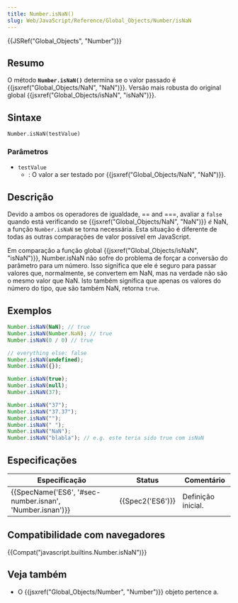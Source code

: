 ```yaml
---
title: Number.isNaN()
slug: Web/JavaScript/Reference/Global_Objects/Number/isNaN
---
```

{{JSRef("Global_Objects", "Number")}}

## Resumo

O método **`Number.isNaN()`** determina se o valor passado é {{jsxref("Global_Objects/NaN", "NaN")}}. Versão mais robusta do original global {{jsxref("Global_Objects/isNaN", "isNaN")}}.

## Sintaxe

```
Number.isNaN(testValue)
```

### Parâmetros

- `testValue`
  - : O valor a ser testado por {{jsxref("Global_Objects/NaN", "NaN")}}.

## Descrição

Devido a ambos os operadores de igualdade, == and ===, avaliar a `false` quando está verificando se {{jsxref("Global_Objects/NaN", "NaN")}} _é_ NaN, a função `Number.isNaN` se torna necessária. Esta situação é diferente de todas as outras comparações de valor possível em JavaScript.

Em comparação a função global {{jsxref("Global_Objects/isNaN", "isNaN")}}, Number.isNaN não sofre do problema de forçar a conversão do parâmetro para um número. Isso significa que ele é seguro para passar valores que, normalmente, se convertem em NaN, mas na verdade não são o mesmo valor que NaN. Isto também significa que apenas os valores do número do tipo, que são também NaN, retorna `true`.

## Exemplos

```js
Number.isNaN(NaN); // true
Number.isNaN(Number.NaN); // true
Number.isNaN(0 / 0) // true

// everything else: false
Number.isNaN(undefined);
Number.isNaN({});

Number.isNaN(true);
Number.isNaN(null);
Number.isNaN(37);

Number.isNaN("37");
Number.isNaN("37.37");
Number.isNaN("");
Number.isNaN(" ");
Number.isNaN("NaN");
Number.isNaN("blabla"); // e.g. este teria sido true com isNaN
```

## Especificações

| Especificação                                                                | Status               | Comentário         |
| ---------------------------------------------------------------------------- | -------------------- | ------------------ |
| {{SpecName('ES6', '#sec-number.isnan', 'Number.isnan')}} | {{Spec2('ES6')}} | Definição inicial. |

## Compatibilidade com navegadores

{{Compat("javascript.builtins.Number.isNaN")}}

## Veja também

- O {{jsxref("Global_Objects/Number", "Number")}} objeto pertence a.
